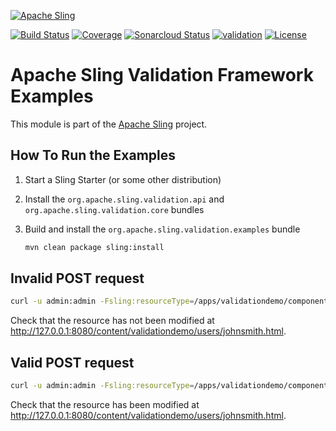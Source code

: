 [![Apache Sling](https://sling.apache.org/res/logos/sling.png)](https://sling.apache.org)

&#32;[![Build Status](https://ci-builds.apache.org/job/Sling/job/modules/job/sling-org-apache-sling-validation-examples/job/master/badge/icon)](https://ci-builds.apache.org/job/Sling/job/modules/job/sling-org-apache-sling-validation-examples/job/master/)&#32;[![Coverage](https://sonarcloud.io/api/project_badges/measure?project=apache_sling-org-apache-sling-validation-examples&metric=coverage)](https://sonarcloud.io/dashboard?id=apache_sling-org-apache-sling-validation-examples)&#32;[![Sonarcloud Status](https://sonarcloud.io/api/project_badges/measure?project=apache_sling-org-apache-sling-validation-examples&metric=alert_status)](https://sonarcloud.io/dashboard?id=apache_sling-org-apache-sling-validation-examples)&#32;[![validation](https://sling.apache.org/badges/group-validation.svg)](https://github.com/apache/sling-aggregator/blob/master/docs/group/validation.md) [![License](https://img.shields.io/badge/License-Apache%202.0-blue.svg)](https://www.apache.org/licenses/LICENSE-2.0)

# Apache Sling Validation Framework Examples

This module is part of the [Apache Sling](https://sling.apache.org) project.

## How To Run the Examples
1. Start a Sling Starter (or some other distribution)
2. Install the `org.apache.sling.validation.api` and `org.apache.sling.validation.core` bundles
3. Build and install the `org.apache.sling.validation.examples` bundle
    
    ```bash
    mvn clean package sling:install
    ```

## Invalid POST request
```bash
curl -u admin:admin -Fsling:resourceType=/apps/validationdemo/components/user -Fusername=johnsmith -FfirstName=John204 -FlastName=Smith http://127.0.0.1:8080/content/validationdemo/users/johnsmith.modify.html
```

Check that the resource has not been modified at <http://127.0.0.1:8080/content/validationdemo/users/johnsmith.html>.

## Valid POST request
```bash
curl -u admin:admin -Fsling:resourceType=/apps/validationdemo/components/user -Fusername=johnsmith -FfirstName=Johnny -FlastName=Bravo http://127.0.0.1:8080/content/validationdemo/users/johnsmith.modify.html
```

Check that the resource has been modified at <http://127.0.0.1:8080/content/validationdemo/users/johnsmith.html>.
